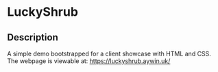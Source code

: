 # LuckyShrub

## Description
A simple demo bootstrapped for a client showcase with HTML and CSS. The webpage is viewable at: https://luckyshrub.aywin.uk/
